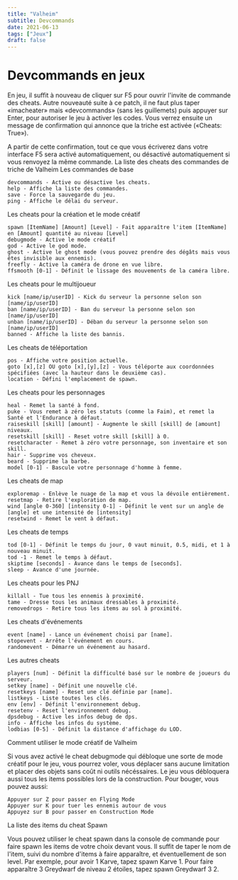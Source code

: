 ```yaml
---
title: "Valheim"
subtitle: Devcommands
date: 2021-06-13
tags: ["Jeux"]
draft: false
---
```


# Devcommands en jeux

En jeu, il suffit à nouveau de cliquer sur F5 pour ouvrir l'invite de commande des cheats.
Autre nouveauté suite à ce patch, il ne faut plus taper «imacheater» mais «devcommands» (sans les guillemets) puis appuyer sur Enter, pour autoriser le jeu à activer les codes.
Vous verrez ensuite un message de confirmation qui annonce que la triche est activée («Cheats: True»).

A partir de cette confirmation, tout ce que vous écriverez dans votre interface F5 sera activé automatiquement, ou désactivé automatiquement si vous renvoyez la même commande.
La liste des cheats des commandes de triche de Valheim
Les commandes de base

    devcommands - Active ou désactive les cheats.
    help - Affiche la liste des commandes.
    save - Force la sauvegarde du jeu.
    ping - Affiche le délai du serveur.

Les cheats pour la création et le mode créatif

    spawn [ItemName] [Amount] [Level] - Fait apparaître l'item [ItemName] en [Amount] quantité au niveau [Level]
    debugmode - Active le mode créatif
    god - Active le god mode.
    ghost - Active le ghost mode (vous pouvez prendre des dégâts mais vous êtes invisible aux ennemis).
    freefly - Active la caméra de drone en vue libre.
    ffsmooth [0-1] - Définit le lissage des mouvements de la caméra libre.

Les cheats pour le multijoueur

    kick [name/ip/userID] - Kick du serveur la personne selon son [name/ip/userID]
    ban [name/ip/userID] - Ban du serveur la personne selon son [name/ip/userID]
    unban [name/ip/userID] - Déban du serveur la personne selon son [name/ip/userID]
    banned - Affiche la liste des bannis.

Les cheats de téléportation

    pos - Affiche votre position actuelle.
    goto [x],[z] OU goto [x],[y],[z] - Vous téléporte aux coordonnées spécifiées (avec la hauteur dans le deuxième cas).
    location - Défini l'emplacement de spawn.

Les cheats pour les personnages

    heal - Remet la santé à fond.
    puke - Vous remet à zéro les statuts (comme la Faim), et remet la Santé et l'Endurance à défaut.
    raiseskill [skill] [amount] - Augmente le skill [skill] de [amount] niveaux.
    resetskill [skill] - Reset votre skill [skill] à 0.
    resetcharacter - Remet à zéro votre personnage, son inventaire et son skill.
    hair - Supprime vos cheveux.
    beard - Supprime la barbe.
    model [0-1] - Bascule votre personnage d'homme à femme.

Les cheats de map

    exploremap - Enlève le nuage de la map et vous la dévoile entièrement.
    resetmap - Retire l'exploration de map.
    wind [angle 0-360] [intensity 0-1] - Définit le vent sur un angle de [angle] et une intensité de [intensity]
    resetwind - Remet le vent à défaut.

Les cheats de temps

    tod [0-1] - Définit le temps du jour, 0 vaut minuit, 0.5, midi, et 1 à nouveau minuit.
    tod -1 - Remet le temps à défaut.
    skiptime [seconds] - Avance dans le temps de [seconds].
    sleep - Avance d'une journée.

Les cheats pour les PNJ

    killall - Tue tous les ennemis à proximité.
    tame - Dresse tous les animaux dressables à proximité.
    removedrops - Retire tous les items au sol à proximité.

Les cheats d'événements

    event [name] - Lance un événement choisi par [name].
    stopevent - Arrête l'événement en cours.
    randomevent - Démarre un événement au hasard.

Les autres cheats

    players [num] - Définit la difficulté basé sur le nombre de joueurs du serveur.
    setkey [name] - Définit une nouvelle clé.
    resetkeys [name] - Reset une clé définie par [name].
    listkeys - Liste toutes les clés.
    env [env] - Définit l'environnement debug.
    resetenv - Reset l'environnement debug.
    dpsdebug - Active les infos debug de dps.
    info - Affiche les infos du système.
    lodbias [0-5] - Définit la distance d'affichage du LOD.

Comment utiliser le mode créatif de Valheim

Si vous avez activé le cheat debugmode qui débloque une sorte de mode créatif pour le jeu, vous pourrez voler, vous déplacer sans aucune limitation et placer des objets sans coût ni outils nécéssaires. Le jeu vous débloquera aussi tous les items possibles lors de la construction. Pour bouger, vous pouvez aussi:

    Appuyer sur Z pour passer en Flying Mode
    Appuyer sur K pour tuer les ennemis autour de vous
    Appuyez sur B pour passer en Construction Mode

La liste des items du cheat Spawn

Vous pouvez utiliser le cheat spawn dans la console de commande pour faire spawn les items de votre choix devant vous. Il suffit de taper le nom de l'item, suivi du nombre d'items à faire apparaître, et éventuellement de son level. Par exemple, pour avoir 1 Karve, tapez spawn Karve 1. Pour faire apparaître 3 Greydwarf de niveau 2 étoiles, tapez spawn Greydwarf 3 2.
